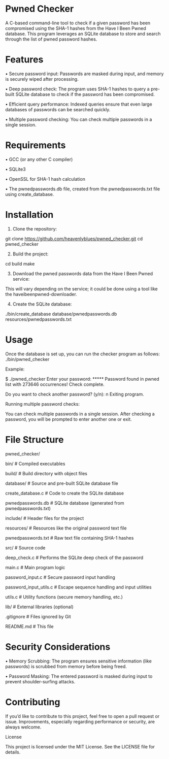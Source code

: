 # Pwned Checker

A C-based command-line tool to check if a given password has been compromised using the SHA-1 hashes from the Have I Been Pwned database. This program leverages an SQLite database to store and search through the list of pwned password hashes.

# Features

• Secure password input: Passwords are masked during input, and memory is securely wiped after processing.

• Deep password check: The program uses SHA-1 hashes to query a pre-built SQLite database to check if the password has been compromised.

• Efficient query performance: Indexed queries ensure that even large databases of passwords can be searched quickly.

• Multiple password checking: You can check multiple passwords in a single session.


# Requirements

• GCC (or any other C compiler)

• SQLite3

• OpenSSL for SHA-1 hash calculation

• The pwnedpasswords.db file, created from the pwnedpasswords.txt file using create_database.


# Installation

1. Clone the repository:

git clone https://github.com/heavenlyblues/pwned_checker.git
cd pwned_checker

2. Build the project:

cd build
make

3. Download the pwned passwords data from the Have I Been Pwned service:

This will vary depending on the service; it could be done using a tool like the haveibeenpwned-downloader.

4. Create the SQLite database:

./bin/create_database database/pwnedpasswords.db resources/pwnedpasswords.txt

# Usage

Once the database is set up, you can run the checker program as follows:
./bin/pwned_checker

Example:

$ ./pwned_checker
Enter your password: *****
Password found in pwned list with 273646 occurrences!
Check complete.

Do you want to check another password? (y/n): n
Exiting program.


Running multiple password checks:

You can check multiple passwords in a single session. After checking a password, you will be prompted to enter another one or exit.

# File Structure

pwned_checker/

bin/ # Compiled executables

build/ # Build directory with object files

database/ # Source and pre-built SQLite database file

create_database.c # Code to create the SQLite database

pwnedpasswords.db # SQLite database (generated from pwnedpasswords.txt)

include/ # Header files for the project

resources/ # Resources like the original password text file

pwnedpasswords.txt # Raw text file containing SHA-1 hashes

src/ # Source code

deep_check.c # Performs the SQLite deep check of the password

main.c # Main program logic

password_input.c # Secure password input handling

password_input_utils.c # Escape sequence handling and input utilities

utils.c # Utility functions (secure memory handling, etc.)

lib/ # External libraries (optional)

.gitignore # Files ignored by Git

README.md # This file


# Security Considerations

• Memory Scrubbing: The program ensures sensitive information (like passwords) is scrubbed from memory before being freed.

• Password Masking: The entered password is masked during input to prevent shoulder-surfing attacks.


# Contributing

If you’d like to contribute to this project, feel free to open a pull request or issue. Improvements, especially regarding performance or security, are always welcome.


License

This project is licensed under the MIT License. See the LICENSE file for details.
